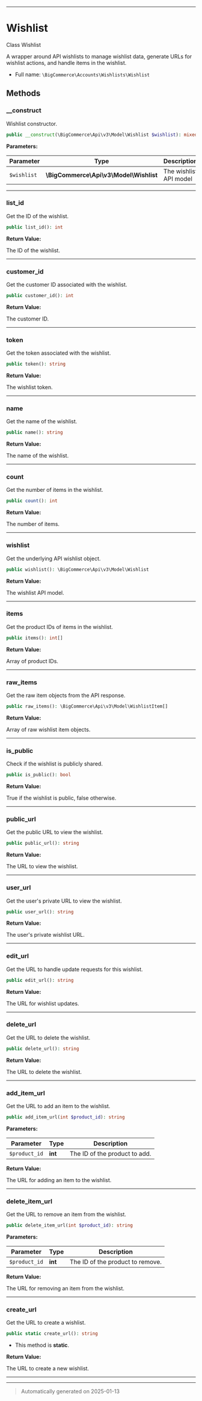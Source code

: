 ***

# Wishlist

Class Wishlist

A wrapper around API wishlists to manage wishlist data, generate URLs for wishlist actions,
and handle items in the wishlist.

* Full name: `\BigCommerce\Accounts\Wishlists\Wishlist`




## Methods


### __construct

Wishlist constructor.

```php
public __construct(\BigCommerce\Api\v3\Model\Wishlist $wishlist): mixed
```








**Parameters:**

| Parameter | Type | Description |
|-----------|------|-------------|
| `$wishlist` | **\BigCommerce\Api\v3\Model\Wishlist** | The wishlist API model |





***

### list_id

Get the ID of the wishlist.

```php
public list_id(): int
```









**Return Value:**

The ID of the wishlist.




***

### customer_id

Get the customer ID associated with the wishlist.

```php
public customer_id(): int
```









**Return Value:**

The customer ID.




***

### token

Get the token associated with the wishlist.

```php
public token(): string
```









**Return Value:**

The wishlist token.




***

### name

Get the name of the wishlist.

```php
public name(): string
```









**Return Value:**

The name of the wishlist.




***

### count

Get the number of items in the wishlist.

```php
public count(): int
```









**Return Value:**

The number of items.




***

### wishlist

Get the underlying API wishlist object.

```php
public wishlist(): \BigCommerce\Api\v3\Model\Wishlist
```









**Return Value:**

The wishlist API model.




***

### items

Get the product IDs of items in the wishlist.

```php
public items(): int[]
```









**Return Value:**

Array of product IDs.




***

### raw_items

Get the raw item objects from the API response.

```php
public raw_items(): \BigCommerce\Api\v3\Model\WishlistItem[]
```









**Return Value:**

Array of raw wishlist item objects.




***

### is_public

Check if the wishlist is publicly shared.

```php
public is_public(): bool
```









**Return Value:**

True if the wishlist is public, false otherwise.




***

### public_url

Get the public URL to view the wishlist.

```php
public public_url(): string
```









**Return Value:**

The URL to view the wishlist.




***

### user_url

Get the user's private URL to view the wishlist.

```php
public user_url(): string
```









**Return Value:**

The user's private wishlist URL.




***

### edit_url

Get the URL to handle update requests for this wishlist.

```php
public edit_url(): string
```









**Return Value:**

The URL for wishlist updates.




***

### delete_url

Get the URL to delete the wishlist.

```php
public delete_url(): string
```









**Return Value:**

The URL to delete the wishlist.




***

### add_item_url

Get the URL to add an item to the wishlist.

```php
public add_item_url(int $product_id): string
```








**Parameters:**

| Parameter | Type | Description |
|-----------|------|-------------|
| `$product_id` | **int** | The ID of the product to add. |


**Return Value:**

The URL for adding an item to the wishlist.




***

### delete_item_url

Get the URL to remove an item from the wishlist.

```php
public delete_item_url(int $product_id): string
```








**Parameters:**

| Parameter | Type | Description |
|-----------|------|-------------|
| `$product_id` | **int** | The ID of the product to remove. |


**Return Value:**

The URL for removing an item from the wishlist.




***

### create_url

Get the URL to create a wishlist.

```php
public static create_url(): string
```



* This method is **static**.





**Return Value:**

The URL to create a new wishlist.




***


***
> Automatically generated on 2025-01-13
